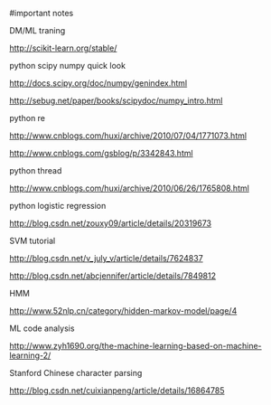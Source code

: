 #important notes

DM/ML traning 

http://scikit-learn.org/stable/

python scipy numpy quick look

http://docs.scipy.org/doc/numpy/genindex.html

http://sebug.net/paper/books/scipydoc/numpy_intro.html

python re

http://www.cnblogs.com/huxi/archive/2010/07/04/1771073.html

http://www.cnblogs.com/gsblog/p/3342843.html

python thread

http://www.cnblogs.com/huxi/archive/2010/06/26/1765808.html


python logistic regression

http://blog.csdn.net/zouxy09/article/details/20319673

SVM tutorial

http://blog.csdn.net/v_july_v/article/details/7624837

http://blog.csdn.net/abcjennifer/article/details/7849812

HMM

http://www.52nlp.cn/category/hidden-markov-model/page/4

ML code analysis

http://www.zyh1690.org/the-machine-learning-based-on-machine-learning-2/

Stanford Chinese character parsing

http://blog.csdn.net/cuixianpeng/article/details/16864785



